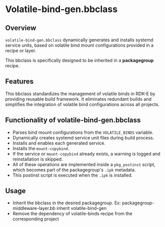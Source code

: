 # Volatile-bind-gen.bbclass

## Overview
`volatile-bind-gen.bbclass` dynamically generates and installs systemd service units, based on volatile bind mount configurations provided in a recipe or layer.

This bbclass is specifically designed to be inherited in a **packagegroup** recipe.


## Features
This bbclass standardizes the management of volatile binds in RDK-E by providing reusable build framework.
It eliminates redundant builds and simplifies the integration of volatile bind configurations across all projects.


## Functionality of volatile-bind-gen.bbclass
- Parses bind mount configurations from the `VOLATILE_BINDS` variable.
- Dynamically creates systemd service unit files during build process. 
- Installs and enables each generated service.
- Installs the `mount-copybind`.
- If the service or `mount-copybind` already exists, a warning is logged and reinstallation is skipped.
- All of these operations are implemented inside a `pkg_postinst` script, which becomes part of the packagegroup's `.ipk` metadata.
- This postinst script is executed when the `.ipk` is installed.


## Usage

- Inherit the bbclass in the desired packagegroup. Ex: packagegroup-middleware-layer.bb
   inherit volatile-bind-gen
- Remove the dependency of volatile-binds recipe from the corresponding project
